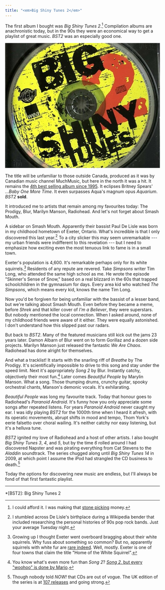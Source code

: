 ```yaml
---
title: "<em>Big Shiny Tunes 2</em>"
---
```


The first album I bought was *Big Shiny Tunes 2*.[^1] Compilation albums are anachronistic today, but in the 90s they were an economical way to get a playlist of great music. *BST2* was an especially good one.

<img alt="Big Shiny Tunes 2 CD" src="/images/big-shiny-tunes-2.jpg">

The title will be unfamiliar to those outside Canada, produced as it was by Canadian music channel MuchMusic, but here in the north it was a hit. It remains the [4th best selling album since 1995](https://en.wikipedia.org/wiki/List_of_best-selling_albums_in_Canada). It eclipses Britney Spears' *...Baby One More Time*. It even surpasses Aqua's magnum opus *Aquarium*. *BST2* **sold**.

It introduced me to artists that remain among my favourites today: The Prodigy, Blur, Marilyn Manson, Radiohead. And let's not forget about Smash Mouth.

A sidebar on Smash Mouth. Apparently their bassist Paul De Lisle was born in my childhood hometown of Exeter, Ontario. What's incredible is that I only discovered this last year.[^2] To a city slicker this may seem unremarkable --- my urban friends were indifferent to this revelation --- but I need to emphasize how exciting even the most tenuous link to fame is in a small town.

Exeter's population is 4,600. It's remarkable perhaps only for its white squirrels.[^3] Residents of any repute are revered. Take *Simpsons* writer Tim Long, who attended the same high school as me. He wrote the episode "Skinner's Sense of Snow," based on a real blizzard in the 60s that trapped schoolchildren in the gymnasium for days. Every area kid who watched *The Simpsons*, which means every kid, knows the name Tim Long.

Now you'd be forgiven for being unfamiliar with the bassist of a lesser band, but we're talking about Smash Mouth. Even before they became a meme, before *Shrek* and that killer cover of *I'm a Believer*, they were superstars. But nobody mentioned the local connection. When I asked around, none of my childhood friends were aware of it either. They were equally astonished. I don't understand how this slipped past our radars.

But back to *BST2*. Many of the featured musicians still kick out the jams 23 years later. Damon Albarn of Blur went on to form Gorillaz and a dozen side projects. Marilyn Manson just released the fantastic *We Are Chaos*. Radiohead has done alright for themselves.

And what a tracklist! It starts with the snarling riff of *Breathe* by The Prodigy. It's scientifically impossible to drive to this song and stay under the speed limit. Next it's appropriately *Song 2* by Blur. Instantly catchy, objectively their most fun.[^4] Later comes *Beautiful People* by Marylin Manson. What a song. Those thumping drums, crunchy guitar, spooky orchestral chants, Manson's demonic vocals. It's exhilarating.

*Beautiful People* was long my favourite track. Today that honour goes to Radiohead's *Paranoid Android*. It's funny how you only appreciate some songs after repeated listens. For years *Paranoid Android* never caught my ear. I was idly playing *BST2* for the 1000th time when I heard it afresh, with its operatic movements, abrupt shifts in mood and tempo, Thom York's eerie falsetto over choral wailing. It's neither catchy nor easy listening, but it's a helluva tune.

*BST2* ignited my love of Radiohead and a host of other artists. I also bought *Big Shiny Tunes 3*, *4*, and *5*, but by the time *6* rolled around I had discovered Napster and was pirating everything from Cat Stevens to the *Aladdin* soundtrack. The series chugged along until *Big Shiny Tunes 14* in 2009, at which point I assume the iPod had strangled the CD business to death.[^5]

Today the options for discovering new music are endless, but I'll always be fond of that first fantastic playlist.

---

[^1]: I could afford it. I was making that [stone picking](/2020/09/27/stone-picking) money.

[^2]: I stumbled across De Lisle's birthplace during a Wikipedia bender that included researching the personal histories of 90s pop rock bands. Just your average Tuesday night.

[^3]: Growing up I thought Exeter went overboard bragging about their white squirrels. Why fuss about something so common? But no, apparently squirrels with white fur are [rare indeed](https://en.wikipedia.org/wiki/Tree_squirrel#Albino_and_white_squirrels). Well, mostly. Exeter is one of four towns that claim the title "Home of the White Squirrel".

[^4]: You know what's even more fun than *Song 2*? [*Song 2*, but every "woohoo" is done by Mario](https://www.youtube.com/watch?v=66yH8RZSwUc).

[^5]: Though nobody told *NOW!* that CDs are out of vogue. The UK edition of the series is at [107 releases](https://en.wikipedia.org/wiki/Now_That%27s_What_I_Call_Music!_discography) and going strong.

*[BST2]: Big Shiny Tunes 2
